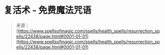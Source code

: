 <!--yml

category: 未分类

date: 2024-06-12 19:06:44

-->

# 复活术 - 免费魔法咒语

> 来源：[https://www.spellsofmagic.com/spells/health_spells/resurrection_spells/22438/page.html#0001-01-01](https://www.spellsofmagic.com/spells/health_spells/resurrection_spells/22438/page.html#0001-01-01)
